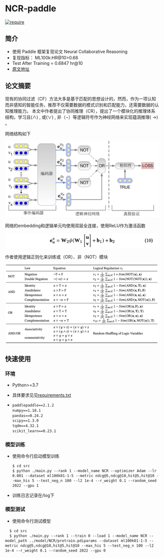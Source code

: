 # NCR-paddle

[![require](https://img.shields.io/badge/Paddle-2.1.2-brightgreen)](REQUIRE)

## 简介

* 使用 Paddle 框架复现论文 Neural Collaborative Reasoning
* 复现指标： ML100k:HR@10>0.68
* Test After Training = 0.6847 hr@10
* [原文地址](https://arxiv.org/pdf/2005.08129.pdf)

## 论文摘要

现有的协同过滤（CF）方法大多是基于匹配的思想设计的，然而，作为一项认知而非感知的智能任务，推荐不仅需要数据的模式识别和匹配能力，还需要数据的认知推理能力。 本文中作者提出了协同推理（CR），提出了一个模块化的推理体系结构，学习且(∧) ,
或(∨) , 非（¬）等逻辑符号作为神经网络来实现蕴涵推理( →) 。

网络结构如下

[![img](https://github.com/gsq7474741/Paddle-NCR/blob/main/readme_imgs/image2.png)](IMG)

网络的embedding和逻辑单元均使用双层全连接，使用ReLU作为激活函数

[![img](https://github.com/gsq7474741/Paddle-NCR/blob/main/readme_imgs/image3.png)](IMG)

作者使用逻辑正则化来训练或（OR）、非（NOT）模块

[![img](https://github.com/gsq7474741/Paddle-NCR/blob/main/readme_imgs/image6.png)](IMG)

## 快速使用

### 环境

* Python>=3.7

* 具体要求见见[requirements.txt](https://github.com/gsq7474741/Paddle-NCR/blob/main/requirements.txt)

* ```requirements.txt
  paddlepaddle==2.1.2
  numpy==1.18.1
  pandas==0.24.2
  scipy==1.3.0
  tqdm==4.32.1
  scikit_learn==0.23.1
  ```

### 模型训练

* 使用命令行启动模型训练

  ```shell
  $ cd src
  $ python ./main.py --rank 1 --model_name NCR --optimizer Adam --lr 0.001 --dataset ml100k01-1-5 --metric ndcg@5,ndcg@10,hit@5,hit@10 --max_his 5 --test_neg_n 100 --l2 1e-4 --r_weight 0.1 --random_seed 2022 --gpu 1
  ```
* 训练日志记录在/log下

### 模型测试

* 使用命令行测试模型

```shell
  $ cd src
  $ python ./main.py --rank 1 --train 0 --load 1 --model_name NCR --model_path ../model/NCR/pretrain.pdiparams --dataset ml100k01-1-5 --metric ndcg@5,ndcg@10,hit@5,hit@10 --max_his 5 --test_neg_n 100 --l2 1e-4 --r_weight 0.1 --random_seed 2022 --gpu 0
   ```